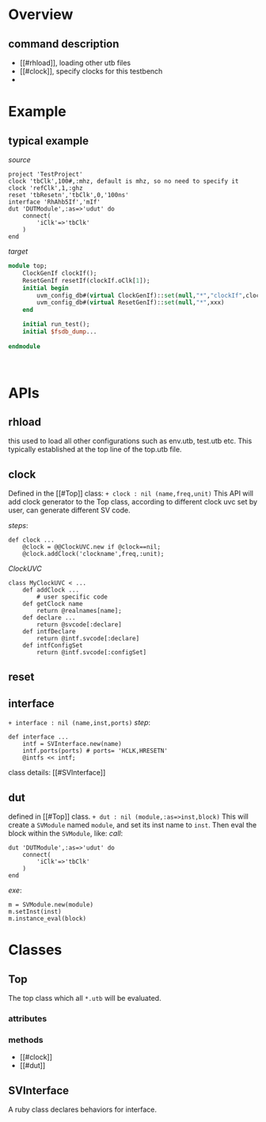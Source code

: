 # Overview
## command description
- [[#rhload]], loading other utb files
- [[#clock]], specify clocks for this testbench
- 

# Example
## typical example
*source*
```top.utb
project 'TestProject'
clock 'tbClk',100#,:mhz, default is mhz, so no need to specify it
clock 'refClk',1,:ghz
reset 'tbResetn','tbClk',0,'100ns'
interface 'RhAhb5If','mIf'
dut 'DUTModule',:as=>'udut' do
	connect(
		'iClk'=>'tbClk'
	)
end
```
*target*
```top.sv
module top;
	ClockGenIf clockIf();
	ResetGenIf resetIf(clockIf.oClk[1]);
	initial begin
		uvm_config_db#(virtual ClockGenIf)::set(null,"*","clockIf",clockIf);
		uvm_config_db#(virtual ResetGenIf)::set(null,"*",xxx)
	end

	initial run_test();
	initial $fsdb_dump...
	
endmodule
	
	
```


# APIs
## rhload
this used to load all other configurations such as env.utb, test.utb etc. This typically established at the top line of the top.utb file.

## clock
Defined in the [[#Top]] class:
`+ clock : nil (name,freq,unit)`
This API will add clock generator to the Top class, according to different clock uvc set by user, can generate different SV code.

*steps*:
```
def clock ...
	@clock = @@ClockUVC.new if @clock==nil;
	@clock.addClock('clockname',freq,:unit);
```
*ClockUVC*
```
class MyClockUVC < ...
	def addClock ...
		# user specific code
	def getClock name
		return @realnames[name];
	def declare ...
		return @svcode[:declare]
	def intfDeclare
		return @intf.svcode[:declare]
	def intfConfigSet
		return @intf.svcode[:configSet]
```
## reset


## interface
`+ interface : nil (name,inst,ports)`
*step*:
```
def interface ...
	intf = SVInterface.new(name)
	intf.ports(ports) # ports= 'HCLK,HRESETN'
	@intfs << intf;
```
class details: [[#SVInterface]]
## dut
defined in [[#Top]] class.
`+ dut : nil (module,:as=>inst,block)`
This will create a `SVModule` named `module`, and set its inst name to `inst`. Then eval the block within the `SVModule`, like:
*call*:
```
dut 'DUTModule',:as=>'udut' do
	connect(
		'iClk'=>'tbClk'
	)
end
```
*exe*:
```
m = SVModule.new(module)
m.setInst(inst)
m.instance_eval(block)
```

# Classes
## Top
The top class which all `*.utb` will be evaluated.
### attributes
### methods
- [[#clock]]
- [[#dut]]

## SVInterface
A ruby class declares behaviors for interface.
